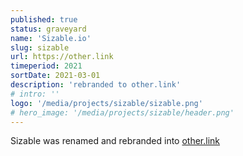 ```yaml
---
published: true
status: graveyard
name: 'Sizable.io'
slug: sizable
url: https://other.link
timeperiod: 2021
sortDate: 2021-03-01
description: 'rebranded to other.link'
# intro: ''
logo: '/media/projects/sizable/sizable.png'
# hero_image: '/media/projects/sizable/header.png'
---
```


Sizable was renamed and rebranded into [other.link](/projects/otherlink)